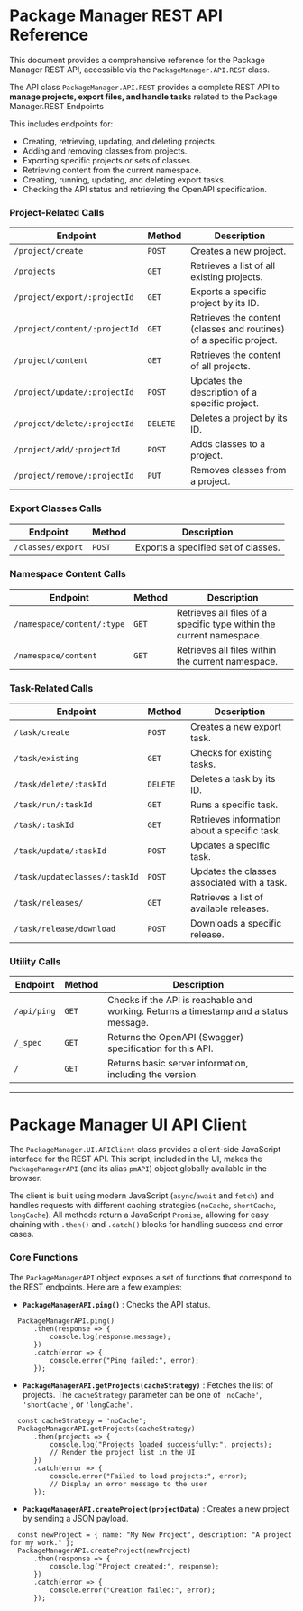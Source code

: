 # Package Manager REST API Reference

This document provides a comprehensive reference for the Package Manager REST API, accessible via the `PackageManager.API.REST` class.

The API class `PackageManager.API.REST` provides a complete REST API to **manage projects, export files, and handle tasks** related to the Package Manager.REST Endpoints

This includes endpoints for:

* Creating, retrieving, updating, and deleting projects.
* Adding and removing classes from projects.
* Exporting specific projects or sets of classes.
* Retrieving content from the current namespace.
* Creating, running, updating, and deleting export tasks.
* Checking the API status and retrieving the OpenAPI specification.

### Project-Related Calls

| **Endpoint**              | **Method** | **Description**                                               |
| ------------------------------- | ---------------- | ------------------------------------------------------------------- |
| `/project/create`             | `POST`         | Creates a new project.                                              |
| `/projects`                   | `GET`          | Retrieves a list of all existing projects.                          |
| `/project/export/:projectId`  | `GET`          | Exports a specific project by its ID.                               |
| `/project/content/:projectId` | `GET`          | Retrieves the content (classes and routines) of a specific project. |
| `/project/content`            | `GET`          | Retrieves the content of all projects.                              |
| `/project/update/:projectId`  | `POST`         | Updates the description of a specific project.                      |
| `/project/delete/:projectId`  | `DELETE`       | Deletes a project by its ID.                                        |
| `/project/add/:projectId`     | `POST`         | Adds classes to a project.                                          |
| `/project/remove/:projectId`  | `PUT`          | Removes classes from a project.                                     |

### Export Classes Calls

| **Endpoint**  | **Method** | **Description**               |
| ------------------- | ---------------- | ----------------------------------- |
| `/classes/export` | `POST`         | Exports a specified set of classes. |

### Namespace Content Calls

| **Endpoint**           | **Method** | **Description**                                                |
| ---------------------------- | ---------------- | -------------------------------------------------------------------- |
| `/namespace/content/:type` | `GET`          | Retrieves all files of a specific type within the current namespace. |
| `/namespace/content`       | `GET`          | Retrieves all files within the current namespace.                    |

### Task-Related Calls

| **Endpoint**              | **Method** | **Description**                        |
| ------------------------------- | ---------------- | -------------------------------------------- |
| `/task/create`                | `POST`         | Creates a new export task.                   |
| `/task/existing`              | `GET`          | Checks for existing tasks.                   |
| `/task/delete/:taskId`        | `DELETE`       | Deletes a task by its ID.                    |
| `/task/run/:taskId`           | `GET`          | Runs a specific task.                        |
| `/task/:taskId`               | `GET`          | Retrieves information about a specific task. |
| `/task/update/:taskId`        | `POST`         | Updates a specific task.                     |
| `/task/updateclasses/:taskId` | `POST`         | Updates the classes associated with a task.  |
| `/task/releases/`             | `GET`          | Retrieves a list of available releases.      |
| `/task/release/download`      | `POST`         | Downloads a specific release.                |

### Utility Calls

| **Endpoint** | **Method** | **Description**                                                                 |
| ------------------ | ---------------- | ------------------------------------------------------------------------------------- |
| `/api/ping`      | `GET`          | Checks if the API is reachable and working. Returns a timestamp and a status message. |
| `/_spec`         | `GET`          | Returns the OpenAPI (Swagger) specification for this API.                             |
| `/`              | `GET`          | Returns basic server information, including the version.                              |

---

# Package Manager UI API Client

The `PackageManager.UI.APIClient` class provides a client-side JavaScript interface for the REST API. This script, included in the UI, makes the `PackageManagerAPI` (and its alias `pmAPI`) object globally available in the browser.

The client is built using modern JavaScript (`async`/`await` and `fetch`) and handles requests with different caching strategies (`noCache`, `shortCache`, `longCache`). All methods return a JavaScript `Promise`, allowing for easy chaining with `.then()` and `.catch()` blocks for handling success and error cases.

### Core Functions

The `PackageManagerAPI` object exposes a set of functions that correspond to the REST endpoints. Here are a few examples:

* **`PackageManagerAPI.ping()`** : Checks the API status.

```
  PackageManagerAPI.ping()
      .then(response => {
          console.log(response.message);
      })
      .catch(error => {
          console.error("Ping failed:", error);
      });

```

* **`PackageManagerAPI.getProjects(cacheStrategy)`** : Fetches the list of projects. The `cacheStrategy` parameter can be one of `'noCache'`, `'shortCache'`, or `'longCache'`.

```
  const cacheStrategy = 'noCache';
  PackageManagerAPI.getProjects(cacheStrategy)
      .then(projects => {
          console.log("Projects loaded successfully:", projects);
          // Render the project list in the UI
      })
      .catch(error => {
          console.error("Failed to load projects:", error);
          // Display an error message to the user
      });

```

* **`PackageManagerAPI.createProject(projectData)`** : Creates a new project by sending a JSON payload.

```
  const newProject = { name: "My New Project", description: "A project for my work." };
  PackageManagerAPI.createProject(newProject)
      .then(response => {
          console.log("Project created:", response);
      })
      .catch(error => {
          console.error("Creation failed:", error);
      });

```

